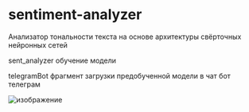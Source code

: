 # sentiment-analyzer
Анализатор тональности текста на основе архитектуры свёрточных нейронных сетей 

sent_analyzer обучение модели

telegramBot фрагмент загрузки предобученной модели в чат бот телеграм

![изображение](https://github.com/Casualjke/sentiment-analyzer/assets/96694224/89f2f613-f502-4241-8941-60fbfd36c682)
